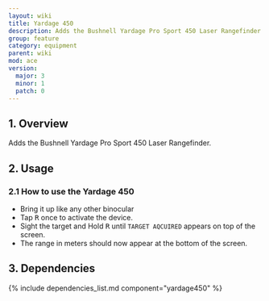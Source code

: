 ```yaml
---
layout: wiki
title: Yardage 450
description: Adds the Bushnell Yardage Pro Sport 450 Laser Rangefinder.
group: feature
category: equipment
parent: wiki
mod: ace
version:
  major: 3
  minor: 1
  patch: 0
---
```


## 1. Overview

Adds the Bushnell Yardage Pro Sport 450 Laser Rangefinder.

## 2. Usage

### 2.1 How to use the Yardage 450
- Bring it up like any other binocular
- Tap <kbd>R</kbd> once to activate the device.
- Sight the target and Hold <kbd>R</kbd> until `TARGET AQCUIRED` appears on top of the screen.
- The range in meters should now appear at the bottom of the screen.

## 3. Dependencies

{% include dependencies_list.md component="yardage450" %}
